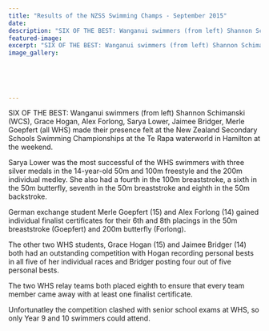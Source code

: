 ```yaml
---
title: "Results of the NZSS Swimming Champs - September 2015"
date: 
description: "SIX OF THE BEST: Wanganui swimmers (from left) Shannon Schimanski (WCS), Grace Hogan, Alex Forlong, Sarya Lower, Jaimee Bridger, Merle Goepfert (all WHS) made their presence felt at the NZSS Swimming."
featured-image: 
excerpt: "SIX OF THE BEST: Wanganui swimmers (from left) Shannon Schimanski (WCS), Grace Hogan, Alex Forlong, Sarya Lower, Jaimee Bridger, Merle Goepfert (all WHS) made their presence felt at the New Zealand Secondary Schools Swimming Championships in Hamilton at the weekend."
image_gallery:
	
	
	
	
	
---
```


<p><span>SIX OF THE BEST: Wanganui swimmers (from left) Shannon Schimanski (WCS), Grace Hogan, Alex Forlong, Sarya Lower, Jaimee Bridger, Merle Goepfert (all WHS) made their presence felt at the New Zealand Secondary Schools Swimming Championships <span>at the Te Rapa waterworld&nbsp;</span>in Hamilton at the weekend.</span></p>
<p>Sarya Lower was the most successful of the WHS swimmers with three silver medals in the 14-year-old 50m and 100m freestyle and the 200m individual medley. She also had a fourth in the 100m breaststroke, a sixth in the 50m butterfly, seventh in the 50m breaststroke and eighth in the 50m backstroke.</p>
<p>German exchange student Merle Goepfert (15) and Alex Forlong (14) gained individual finalist certificates for their 6th and 8th placings in the 50m breaststroke (Goepfert) and 200m butterfly (Forlong).</p>
<p>The other two WHS students, Grace Hogan (15) and Jaimee Bridger (14) both had an outstanding competition with Hogan recording personal bests in all five of her individual races and Bridger posting four out of five personal bests.</p>
<p>The two WHS relay teams both placed eighth to ensure that every team member came away with at least one finalist certificate.</p>
<p><span>Unfortunatley the <span>competition clashed with senior school exams at WHS, so only Year 9 and 10 swimmers could attend.</span>&nbsp;</span></p>

